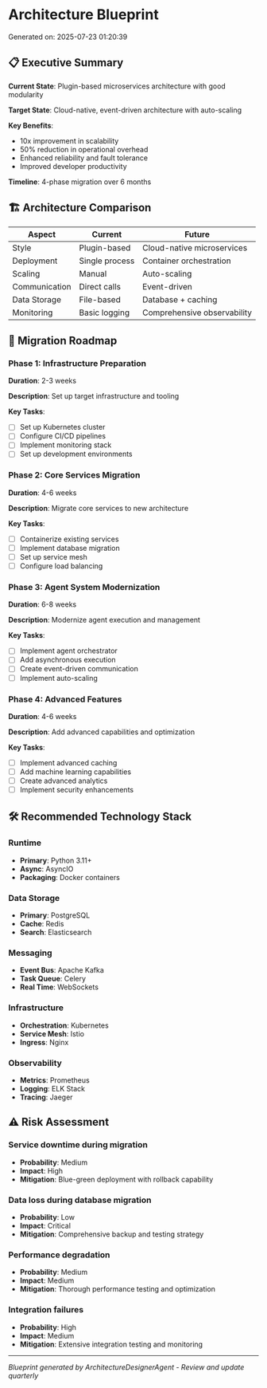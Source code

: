 # Architecture Blueprint

Generated on: 2025-07-23 01:20:39

## 📋 Executive Summary

**Current State**: Plugin-based microservices architecture with good modularity

**Target State**: Cloud-native, event-driven architecture with auto-scaling

**Key Benefits**:
- 10x improvement in scalability
- 50% reduction in operational overhead
- Enhanced reliability and fault tolerance
- Improved developer productivity

**Timeline**: 4-phase migration over 6 months

## 🏗️ Architecture Comparison

| Aspect | Current | Future |
|--------|---------|--------|
| Style | Plugin-based | Cloud-native microservices |
| Deployment | Single process | Container orchestration |
| Scaling | Manual | Auto-scaling |
| Communication | Direct calls | Event-driven |
| Data Storage | File-based | Database + caching |
| Monitoring | Basic logging | Comprehensive observability |

## 🚀 Migration Roadmap

### Phase 1: Infrastructure Preparation
**Duration**: 2-3 weeks

**Description**: Set up target infrastructure and tooling

**Key Tasks**:
- [ ] Set up Kubernetes cluster
- [ ] Configure CI/CD pipelines
- [ ] Implement monitoring stack
- [ ] Set up development environments

### Phase 2: Core Services Migration
**Duration**: 4-6 weeks

**Description**: Migrate core services to new architecture

**Key Tasks**:
- [ ] Containerize existing services
- [ ] Implement database migration
- [ ] Set up service mesh
- [ ] Configure load balancing

### Phase 3: Agent System Modernization
**Duration**: 6-8 weeks

**Description**: Modernize agent execution and management

**Key Tasks**:
- [ ] Implement agent orchestrator
- [ ] Add asynchronous execution
- [ ] Create event-driven communication
- [ ] Implement auto-scaling

### Phase 4: Advanced Features
**Duration**: 4-6 weeks

**Description**: Add advanced capabilities and optimization

**Key Tasks**:
- [ ] Implement advanced caching
- [ ] Add machine learning capabilities
- [ ] Create advanced analytics
- [ ] Implement security enhancements

## 🛠️ Recommended Technology Stack

### Runtime
- **Primary**: Python 3.11+
- **Async**: AsyncIO
- **Packaging**: Docker containers

### Data Storage
- **Primary**: PostgreSQL
- **Cache**: Redis
- **Search**: Elasticsearch

### Messaging
- **Event Bus**: Apache Kafka
- **Task Queue**: Celery
- **Real Time**: WebSockets

### Infrastructure
- **Orchestration**: Kubernetes
- **Service Mesh**: Istio
- **Ingress**: Nginx

### Observability
- **Metrics**: Prometheus
- **Logging**: ELK Stack
- **Tracing**: Jaeger

## ⚠️ Risk Assessment

### Service downtime during migration
- **Probability**: Medium
- **Impact**: High
- **Mitigation**: Blue-green deployment with rollback capability

### Data loss during database migration
- **Probability**: Low
- **Impact**: Critical
- **Mitigation**: Comprehensive backup and testing strategy

### Performance degradation
- **Probability**: Medium
- **Impact**: Medium
- **Mitigation**: Thorough performance testing and optimization

### Integration failures
- **Probability**: High
- **Impact**: Medium
- **Mitigation**: Extensive integration testing and monitoring

---
*Blueprint generated by ArchitectureDesignerAgent - Review and update quarterly*
